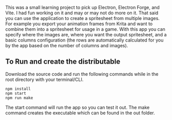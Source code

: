 This was a small learning project to pick up Electron, Electron Forge, and Vite. I had fun working on it and may or may not do more on it. That said you can use the application to create a spritesheet from multiple images. For example you export your animation frames from Krita and want to combine them into a spritesheet for usage in a game. With this app you can specify where the images are, where you want the output spritesheet, and a basic columns configuration (the rows are automatically calculated for you by the app based on the number of columns and images).

## To Run and create the distributable
Download the source code and run the following commands while in the root directory with your terminal/CLI.
```
npm install
npm start
npm run make
```
The start command will run the app so you can test it out. The make command creates the executable which can be found in the out folder.